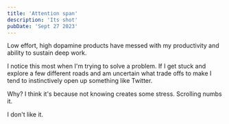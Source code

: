 ```yaml
---
title: 'Attention span'
description: 'Its shot'
pubDate: 'Sept 27 2023'
---
```


Low effort, high dopamine products have messed with my productivity and ability to sustain deep work.

I notice this most when I'm trying to solve a problem. If I get stuck and explore a few different roads and am uncertain what trade offs to make I tend to instinctively open up something like Twitter.

Why? I think it's because not knowing creates some stress. Scrolling numbs it.

I don't like it.
